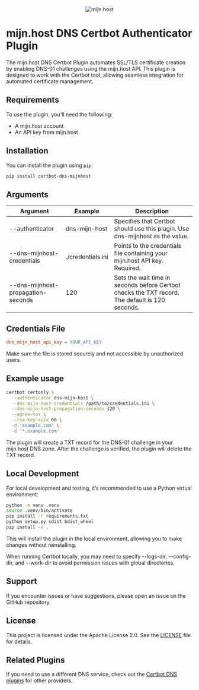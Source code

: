 <center>
    <img src="https://assets.eu.apidog.com/app/apidoc-image/custom/20240626/f1508b02-a360-4b89-b7a9-b939a9180c0e.png"
    alt="mijn.host"
    />
</center>

# mijn.host DNS Certbot Authenticator Plugin

The mijn.host DNS Certbot Plugin automates SSL/TLS certificate creation by enabling DNS-01 challenges using the mijn.host API. This plugin is designed to work with the Certbot tool, allowing seamless integration for automated certificate management.

## Requirements

To use the plugin, you'll need the following:

- A mijn.host account
- An API key from mijn.host

## Installation

You can install the plugin using `pip`:

```bash
pip install certbot-dns-mijnhost
```

## Arguments

| Argument                           | Example           | Description                                                                                     |
| ---------------------------------- | ----------------- | ----------------------------------------------------------------------------------------------- |
| --authenticator                    | dns-mijn-host     | Specifies that Certbot should use this plugin. Use dns-mijnhost as the value.                   |
| --dns-mijnhost-credentials         | ./credentials.ini | Points to the credentials file containing your mijn.host API key. Required.                     |
| --dns-mijnhost-propagation-seconds | 120               | Sets the wait time in seconds before Certbot checks the TXT record. The default is 120 seconds. |

## Credentials File

```ini
dns_mijn_host_api_key = YOUR_API_KEY
```

Make sure the file is stored securely and not accessible by unauthorized users.

## Example usage

```bash
certbot certonly \
  --authenticator dns-mijn-host \
  --dns-mijn-host-credentials /path/to/credentials.ini \
  --dns-mijn-host-propagation-seconds 120 \
  --agree-tos \
  --rsa-key-size 60 \
  -d 'example.com' \
  -d '*.example.com'
```

The plugin will create a TXT record for the DNS-01 challenge in your mijn.host DNS zone. After the challenge is verified, the plugin will delete the TXT record.

## Local Development

For local development and testing, it’s recommended to use a Python virtual environment:

```bash
python -m venv .venv
source .venv/bin/activate
pip install -r requirements.txt
python setup.py sdist bdist_wheel
pip install -e .
```

This will install the plugin in the local environment, allowing you to make changes without reinstalling.

When running Certbot locally, you may need to specify --logs-dir, --config-dir, and --work-dir to avoid permission issues with global directories.

## Support

If you encounter issues or have suggestions, please open an issue on the GitHub repository.

## License

This project is licensed under the Apache License 2.0. See the [LICENSE](./LICENSE) file for details.

## Related Plugins

If you need to use a different DNS service, check out the [Certbot DNS plugins](https://eff-certbot.readthedocs.io/en/latest/using.html#dns-plugins) for other providers.
